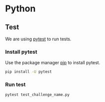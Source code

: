 # Python

## Test

We are using [pytest](https://docs.pytest.org/en/stable/contents.html) to run tests.

### Install pytest

Use the package manager [pip](https://pip.pypa.io/en/stable/) to install pytest.

```bash
pip install -U pytest
```

### Run test

```bash
pytest test_challenge_name.py
```
